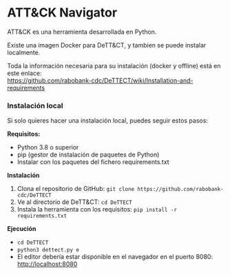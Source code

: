 <h1 dir="auto">ATT&amp;CK Navigator</h1>

<p dir="auto">ATT&amp;CK es una herramienta desarrollada en Python.</p>
 
<p dir="auto">Existe una imagen Docker para DeTT&CT, y tambien se puede instalar localmente.</p>

<p dir="auto">Toda la información necesaria para su instalación (docker y offline) está en este enlace:<br>
<a href="https://github.com/rabobank-cdc/DeTTECT/wiki/Installation-and-requirements">https://github.com/rabobank-cdc/DeTTECT/wiki/Installation-and-requirements</a></p>

<h3 dir="auto">Instalación local</h3>
<p dir="auto">Si solo quieres hacer una instalación local, puedes seguir estos pasos:</p>
<p dir="auto"><strong>Requisitos:</strong></p>
<ul dir="auto">
<li>Python 3.8 o superior</li>
<li>pip (gestor de instalación de paquetes de Python)</li>
<li>Instalar con los paquetes del fichero requirements.txt</li></ul>

<p dir="auto"><strong>Instalación</strong></p>
<ol>
<li>Clona el repositorio de GitHub: <code>git clone https://github.com/rabobank-cdc/DeTTECT</code></li>
<li>Ve al directorio de DeTT&amp;CT: <code>cd DeTTECT</code></li>
<li>Instala la herramienta con los requisitos: <code>pip install -r requirements.txt</code></li>
</ol>

<p dir="auto"><strong>Ejecución</strong></p>
<ul dir="auto">
<li><code>cd DeTTECT</code></li>
<li><code>python3 dettect.py e</code></li>
<li>El editor debería estar disponible en el navegador en el puerto 8080: <a href="http://localhost:8080">http://localhost:8080 </a></li> 
</ul>
